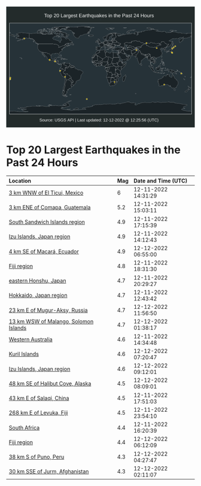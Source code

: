 ![Map](./map.png)

# Top 20 Largest Earthquakes in the Past 24 Hours

| Location | Mag | Date and Time (UTC) |
|:---|:---|:---|
| [3 km WNW of El Ticui, Mexico](https://earthquake.usgs.gov/earthquakes/eventpage/us6000j8lp) | 6 | 12-11-2022 14:31:29 |
| [3 km ENE of Comapa, Guatemala](https://earthquake.usgs.gov/earthquakes/eventpage/us6000j8lw) | 5.2 | 12-11-2022 15:03:11 |
| [South Sandwich Islands region](https://earthquake.usgs.gov/earthquakes/eventpage/us6000j8mk) | 4.9 | 12-11-2022 17:15:39 |
| [Izu Islands, Japan region](https://earthquake.usgs.gov/earthquakes/eventpage/us6000j8lk) | 4.9 | 12-11-2022 14:12:43 |
| [4 km SE of Macará, Ecuador](https://earthquake.usgs.gov/earthquakes/eventpage/us6000j8q6) | 4.9 | 12-12-2022 06:55:00 |
| [Fiji region](https://earthquake.usgs.gov/earthquakes/eventpage/us6000j8mv) | 4.8 | 12-11-2022 18:31:30 |
| [eastern Honshu, Japan](https://earthquake.usgs.gov/earthquakes/eventpage/us6000j8na) | 4.7 | 12-11-2022 20:29:27 |
| [Hokkaido, Japan region](https://earthquake.usgs.gov/earthquakes/eventpage/us6000j8l7) | 4.7 | 12-11-2022 12:43:42 |
| [23 km E of Mugur-Aksy, Russia](https://earthquake.usgs.gov/earthquakes/eventpage/us6000j8rb) | 4.7 | 12-12-2022 11:56:50 |
| [13 km WSW of Malango, Solomon Islands](https://earthquake.usgs.gov/earthquakes/eventpage/us6000j8pf) | 4.7 | 12-12-2022 01:38:17 |
| [Western Australia](https://earthquake.usgs.gov/earthquakes/eventpage/us6000j8lq) | 4.6 | 12-11-2022 14:34:48 |
| [Kuril Islands](https://earthquake.usgs.gov/earthquakes/eventpage/us6000j8qd) | 4.6 | 12-12-2022 07:20:47 |
| [Izu Islands, Japan region](https://earthquake.usgs.gov/earthquakes/eventpage/us6000j8qw) | 4.6 | 12-12-2022 09:12:01 |
| [48 km SE of Halibut Cove, Alaska](https://earthquake.usgs.gov/earthquakes/eventpage/ak022fwcrh7q) | 4.5 | 12-12-2022 08:09:01 |
| [43 km E of Salaqi, China](https://earthquake.usgs.gov/earthquakes/eventpage/us6000j8mn) | 4.5 | 12-11-2022 17:51:03 |
| [268 km E of Levuka, Fiji](https://earthquake.usgs.gov/earthquakes/eventpage/us6000j8p3) | 4.5 | 12-11-2022 23:54:10 |
| [South Africa](https://earthquake.usgs.gov/earthquakes/eventpage/us6000j8mc) | 4.4 | 12-11-2022 16:20:39 |
| [Fiji region](https://earthquake.usgs.gov/earthquakes/eventpage/us6000j8q1) | 4.4 | 12-12-2022 06:12:09 |
| [38 km S of Puno, Peru](https://earthquake.usgs.gov/earthquakes/eventpage/us6000j8pv) | 4.3 | 12-12-2022 04:27:47 |
| [30 km SSE of Jurm, Afghanistan](https://earthquake.usgs.gov/earthquakes/eventpage/us6000j8pk) | 4.3 | 12-12-2022 02:11:07 |
